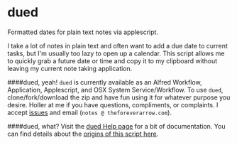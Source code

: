 dued
====
Formatted dates for plain text notes via applescript. 

I take a lot of notes in plain text and often want to add a due date to current tasks, but I'm usually too lazy to open up a calendar. This script allows me to quickly grab a future date or time and copy it to my clipboard without leaving my current note taking application.  

####dued, yeah!
`dued` is currently available as an Alfred Workflow, Application, Applescript, and OSX System Service/Workflow. To use `dued`, clone/fork/download the zip and have fun using it for whatever purpose you desire. Holler at me if you have questions, compliments, or complaints. I accept [issues](https://github.com/unforswearing/dued/issues) and email (`notes @ theforeverarrow.com`).   

####dued, what?
Visit the [dued Help page](https://github.com/unforswearing/dued/blob/master/help.md) for a bit of documentation.        You can find details about the [origins of this script here](http://scriptogr.am/unforswearing/post/future-dates). 
